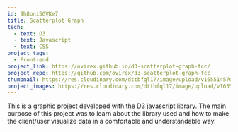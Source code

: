 ```yaml
---
id: 9h8oni5GVKe7
title: Scatterplot Graph
tech:
  - text: D3
  - text: Javascript
  - text: CSS
project_tags:
  - Front-end
project_link: https://ovirex.github.io/d3-scatterplot-graph-fcc/
project_repo: https://github.com/ovirex/d3-scatterplot-graph-fcc
thumbnail: https://res.cloudinary.com/dttbfql17/image/upload/v1655145705/d3-scatterplot-graph-fcc/d3-scatterplot-graph-fcc_f2vugs.gif
project_images: https://res.cloudinary.com/dttbfql17/image/upload/v1655145705/d3-scatterplot-graph-fcc/d3-scatterplot-graph-fcc_f2vugs.gif
---
```

This is a graphic project developed with the D3 javascript library. The main purpose of this project was to learn about the library used and how to make the client/user visualize data in a comfortable and understandable way.